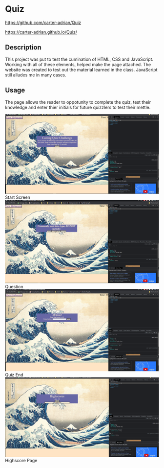 # Quiz
https://github.com/carter-adrian/Quiz

https://carter-adrian.github.io/Quiz/

## Description

This project was put to test the cumination of HTML, CSS and JavaScript. Working with all of these elements, helped make the page attached. The website was created to test out the material learned in the class. JavaScript still alludes me in many cases.

## Usage

The page allows the reader to oppotunity to complete the quiz, test their knowledge and enter thier initials for future quizzlers to test their mettle. 

![alt text](screenshots/Screenshot%20(1).png)
Start Screen
![alt text](screenshots/Screenshot%20(2).png)
Question
![alt text](screenshots/Screenshot%20(3).png)
Quiz End
![alt text](screenshots/Screenshot%20(4).png)
Highscore Page
